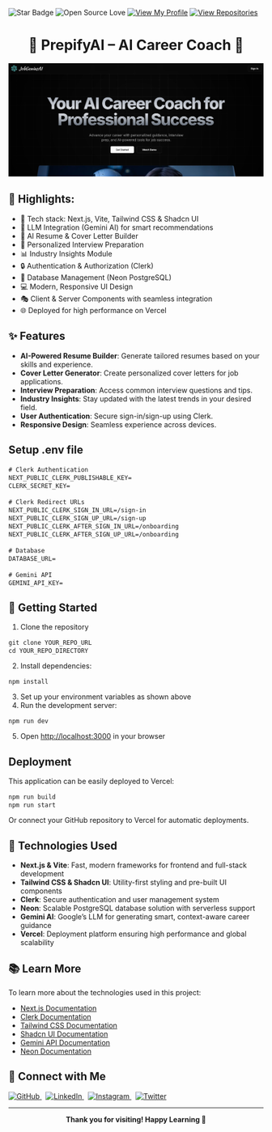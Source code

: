 ![Star Badge](https://img.shields.io/static/v1?label=%F0%9F%8C%9F&message=If%20Useful&style=flat&color=BC4E99)
![Open Source Love](https://badges.frapsoft.com/os/v1/open-source.svg?v=103)
[![View My Profile](https://img.shields.io/badge/View-My_Profile-green?logo=GitHub)](https://github.com/DevGoyalG)
[![View Repositories](https://img.shields.io/badge/View-My_Repositories-0A66C2?logo=GitHub&logoColor=white)](https://github.com/DevGoyalG?tab=repositories)

<h1 align="center">💼 PrepifyAI – AI Career Coach 🤖</h1>

![Demo App](https://github.com/DevGoyalG/JobGeniusAI/blob/main/JobGeniusAI.png)

## 🌟 Highlights:

- 🚀 Tech stack: Next.js, Vite, Tailwind CSS & Shadcn UI  
- 🧠 LLM Integration (Gemini AI) for smart recommendations  
- 📄 AI Resume & Cover Letter Builder  
- 🎯 Personalized Interview Preparation  
- 📊 Industry Insights Module  
- 🔒 Authentication & Authorization (Clerk)  
- 💾 Database Management (Neon PostgreSQL)  
- 💻 Modern, Responsive UI Design  
- 🎭 Client & Server Components with seamless integration  
- 🌐 Deployed for high performance on Vercel  

## ✨ Features

- **AI-Powered Resume Builder**: Generate tailored resumes based on your skills and experience.
- **Cover Letter Generator**: Create personalized cover letters for job applications.
- **Interview Preparation**: Access common interview questions and tips.
- **Industry Insights**: Stay updated with the latest trends in your desired field.
- **User Authentication**: Secure sign-in/sign-up using Clerk.
- **Responsive Design**: Seamless experience across devices.

## Setup .env file

```env
# Clerk Authentication
NEXT_PUBLIC_CLERK_PUBLISHABLE_KEY=
CLERK_SECRET_KEY=

# Clerk Redirect URLs
NEXT_PUBLIC_CLERK_SIGN_IN_URL=/sign-in
NEXT_PUBLIC_CLERK_SIGN_UP_URL=/sign-up
NEXT_PUBLIC_CLERK_AFTER_SIGN_IN_URL=/onboarding
NEXT_PUBLIC_CLERK_AFTER_SIGN_UP_URL=/onboarding

# Database
DATABASE_URL=

# Gemini API
GEMINI_API_KEY=
```

## 🧩 Getting Started

1. Clone the repository

```shell
git clone YOUR_REPO_URL
cd YOUR_REPO_DIRECTORY
```

2. Install dependencies:

```shell
npm install
```

3. Set up your environment variables as shown above
4. Run the development server:

```shell
npm run dev
```

5. Open [http://localhost:3000](http://localhost:3000) in your browser

## Deployment

This application can be easily deployed to Vercel:

```shell
npm run build
npm run start
```

Or connect your GitHub repository to Vercel for automatic deployments.

## 🚀 Technologies Used

- **Next.js & Vite**: Fast, modern frameworks for frontend and full-stack development  
- **Tailwind CSS & Shadcn UI**: Utility-first styling and pre-built UI components  
- **Clerk**: Secure authentication and user management system  
- **Neon**: Scalable PostgreSQL database solution with serverless support  
- **Gemini AI**: Google’s LLM for generating smart, context-aware career guidance  
- **Vercel**: Deployment platform ensuring high performance and global scalability  

## 📚 Learn More

To learn more about the technologies used in this project:

- [Next.js Documentation](https://nextjs.org/docs)
- [Clerk Documentation](https://clerk.com/docs)
- [Tailwind CSS Documentation](https://tailwindcss.com/docs)
- [Shadcn UI Documentation](https://ui.shadcn.com/docs)
- [Gemini API Documentation](https://ai.google.dev/gemini-api)
- [Neon Documentation](https://neon.tech/docs)

## 🤝 Connect with Me

<a href="https://github.com/DevGoyalG" target="_blank">
  <img src="https://img.shields.io/badge/GitHub-181717?style=for-the-badge&logo=github&logoColor=white" alt="GitHub"/>
</a>
&nbsp;
<a href="https://www.linkedin.com/in/devgoyalg/" target="_blank">
  <img src="https://img.shields.io/badge/LinkedIn-0A66C2?style=for-the-badge&logo=linkedin&logoColor=white" alt="LinkedIn"/>
</a>
&nbsp;
<a href="https://www.instagram.com/dev_goyal_g/" target="_blank">
  <img src="https://img.shields.io/badge/Instagram-E4405F?style=for-the-badge&logo=instagram&logoColor=white" alt="Instagram"/>
</a>
&nbsp;
<a href="https://x.com/dev_goyal_g" target="_blank">
  <img src="https://img.shields.io/badge/Twitter-1DA1F2?style=for-the-badge&logo=twitter&logoColor=white" alt="Twitter"/>
</a>

---

<p align="center">
  <b>Thank you for visiting! Happy Learning 🚀</b>
</p>
